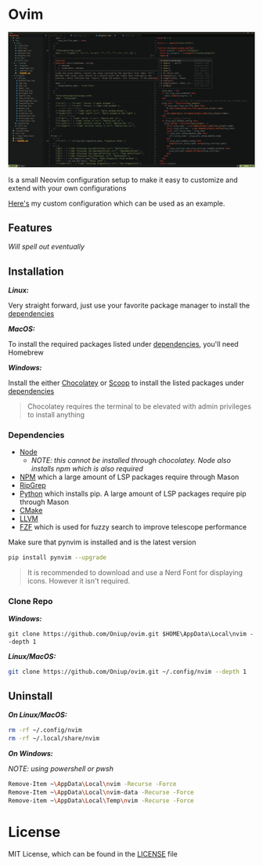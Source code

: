 <!-- TODO: Write a better README -->

# Ovim

![showcase_image](./images/showcase.png)

Is a small Neovim configuration setup to make it easy to customize and extend
with your own configurations

[Here's](https://github.com/Oniup/ovim-config.git) my custom configuration
which can be used as an example.

## Features

*Will spell out eventually*

## Installation

***Linux:***

Very straight forward, just use your favorite package manager to install the 
[dependencies](#Dependencies)

***MacOS:***

To install the required packages listed under [dependencies](#Dependencies),
you'll need Homebrew

***Windows:***

Install the either [Chocolatey](https://chocolatey.org/) or
[Scoop](https://scoop.sh/) to install the listed packages under
[dependencies](#Dependencies)

> Chocolatey requires the terminal to be elevated with admin privileges to
> install anything

### Dependencies

* [Node](https://nodejs.org/en)
  * *NOTE: this cannot be installed through chocolatey. Node also installs
    npm which is also required*
* [NPM](https://www.npmjs.com/) which a large amount of LSP packages require
  through Mason
* [RipGrep](https://github.com/BurntSushi/ripgrep)
* [Python](https://community.chocolatey.org/packages/python/3.11.4) which
  installs pip. A large amount of LSP packages require pip through Mason
* [CMake](https://cmake.org/)
* [LLVM]()
* [FZF](https://github.com/junegunn/fzf) which is used for fuzzy search to
  improve telescope performance

Make sure that pynvim is installed and is the latest version

```bash
pip install pynvim --upgrade
```

> It is recommended to download and use a Nerd Font for displaying icons. However
> it isn't required.

### Clone Repo

***Windows:***

```
git clone https://github.com/Oniup/ovim.git $HOME\AppData\Local\nvim --depth 1
```

***Linux/MacOS:***

```bash
git clone https://github.com/Oniup/ovim.git ~/.config/nvim --depth 1
```

## Uninstall

***On Linux/MacOS:***

```bash
rm -rf ~/.config/nvim
rm -rf ~/.local/share/nvim
```

***On Windows:***

*NOTE: using powershell or pwsh*

```bash
Remove-Item ~\AppData\Local\nvim -Recurse -Force
Remove-Item ~\AppData\Local\nvim-data -Recurse -Force
Remove-item ~\AppData\Local\Temp\nvim -Recurse -Force
```

# License

MIT License, which can be found in the [LICENSE](./LICENSE) file
